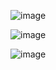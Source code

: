 ![image](https://user-images.githubusercontent.com/52807284/127837753-7477944b-a16a-434f-b4ef-efa770147232.png)

![image](https://user-images.githubusercontent.com/52807284/127838440-3458de2b-db66-44a0-8381-50025904dc28.png)

![image](https://user-images.githubusercontent.com/52807284/127837804-ac3a29aa-d751-4365-8647-aaddeeda9da1.png)
